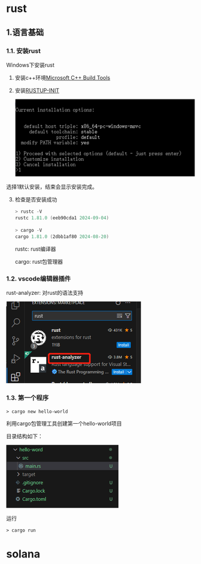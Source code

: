 # rust

## 1.语言基础

### 1.1. 安装rust

Windows下安装rust

1. 安装c++环境[Microsoft C++ Build Tools](https://visualstudio.microsoft.com/zh-hans/visual-cpp-build-tools/)

2. 安装[RUSTUP-INIT](https://www.rust-lang.org/learn/get-started)

   ![](images/rust.png)

选择1默认安装，结束会显示安装完成。

3. 检查是否安装成功

   ```powershell
   > rustc -V
   rustc 1.81.0 (eeb90cda1 2024-09-04)
   
   > cargo -V
   cargo 1.81.0 (2dbb1af80 2024-08-20)
   ```

   rustc: rust编译器

   cargo: rust包管理器 

### 1.2. vscode编辑器插件

rust-analyzer: 对rust的语法支持

![](images/rust-analyzer.png)

### 1.3. 第一个程序

```
> cargo new hello-world
```

利用cargo包管理工具创建第一个hello-world项目

目录结构如下：

![](images/hello-world.png)

运行

```
> cargo run
```

# solana

